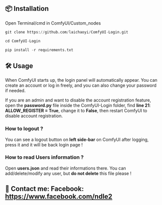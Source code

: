 ## 📦 Installation

Open Terminal/cmd in ComfyUI/Custom_nodes

```python
git clone https://github.com/laichaoyi/ComfyUI-Login.git

cd ComfyUI-Login

pip install -r requirements.txt
```

## 🛠 Usage

When ComfyUI starts up, the login panel will automatically appear. You can create an account or log in freely, and you can also change your password if needed.

If you are an admin and want to disable the account registration feature, open the **password.py** file inside the ComfyUI-Login folder, find **line 21**:
**ALLOW_REGISTER = True**, change it to **False**, then restart ComfyUI to disable account registration.

### **How to logout ?**

You can see a logout button on **left side-bar** on ComfyUI after logging, press it and it will be back login page !

### **How to read Users information ?**

Open **users.json** and read their informations there. You can add/delete/modify any user, but **do not delete** this file please !

## 📜 **Contact me: Facebook: https://www.facebook.com/ndle2**
